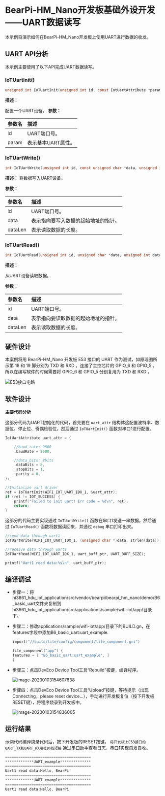 # BearPi-HM_Nano开发板基础外设开发——UART数据读写
本示例将演示如何在BearPi-HM_Nano开发板上使用UART进行数据的收发。

## UART API分析
本示例主要使用了以下API完成UART数据读写。
### IoTUartInit()
```c
unsigned int IoTUartInit(unsigned int id, const IotUartAttribute *param);

```
 **描述：**

配置一个UART设备。
**参数：**

|参数名|描述|
|:--|:------| 
| id | UART端口号。  |
| param |表示基本UART属性。|

### IoTUartWrite()
```c
int IoTUartWrite(unsigned int id, const unsigned char *data, unsigned int dataLen);

```
 **描述：**
将数据写入UART设备。


**参数：**

|参数名|描述|
|:--|:------| 
| id | UART端口号。  |
| data |表示指向要写入数据的起始地址的指针。|
| dataLen |表示读取数据的长度。|

### IoTUartRead()
```c
int IoTUartRead(unsigned int id, unsigned char *data, unsigned int dataLen);
```
 **描述：**

从UART设备读取数据。


**参数：**

|参数名|描述|
|:--|:------| 
| id | UART端口号。  |
| data |表示指向要读取数据的起始地址的指针。|
| dataLen |表示读取数据的长度。|




## 硬件设计
本案例将用 BearPi-HM_Nano 开发板 E53 接口的 UART 作为测试，如原理图所示第 18 和 19 脚分别为 TXD 和 RXD ，连接了主控芯片的 GPIO_6 和 GPIO_5 ，所以在编写软件的时候需要将 GPIO_6 和 GPIO_5 分别复用为 TXD 和 RXD 。

![](/doc/bearpi/figures/B6_basic_uart/E53接口电路.png "E53接口电路")

## 软件设计

**主要代码分析**

这部分代码为UART初始化的代码，首先要在 `uart_attr` 结构体这配置波特率、数据位、停止位、奇偶检验位，然后通过 `IoTUartInit()` 函数对串口1进行配置。

```c
IotUartAttribute uart_attr = {

    //baud_rate: 9600
    .baudRate = 9600,

    //data_bits: 8bits
    .dataBits = 8,
    .stopBits = 1,
    .parity = 0,
};

//Initialize uart driver
ret = IoTUartInit(WIFI_IOT_UART_IDX_1, &uart_attr);
if (ret != IOT_SUCCESS) {
    printf("Failed to init uart! Err code = %d\n", ret);
    return;
}
```
这部分的代码主要实现通过 `IoTUartWrite()` 函数在串口1发送一串数据，然后通过 `IoTUartRead()` 函数将数据读回来，并通过 `debug` 串口打印出来。
```c
//send data through uart1
IoTUartWrite(WIFI_IOT_UART_IDX_1, (unsigned char *)data, strlen(data));

//receive data through uart1
IoTUartRead(WIFI_IOT_UART_IDX_1, uart_buff_ptr, UART_BUFF_SIZE);

printf("Uart1 read data:%s\n", uart_buff_ptr);
```


## 编译调试


* 步骤一：将hi3861_hdu_iot_application/src/vendor/bearpi/bearpi_hm_nano/demo/B6_basic_uart文件夹复制到hi3861_hdu_iot_application/src/applications/sample/wifi-iot/app/目录下。

* 步骤二：修改applications/sample/wifi-iot/app/目录下的BUILD.gn，在features字段中添加B6_basic_uart:uart_example.

    ```c
    import("//build/lite/config/component/lite_component.gni")

    lite_component("app") {
    features = [ "B6_basic_uart:uart_example", ]
    }
    ```
* 步骤三：点击DevEco Device Tool工具“Rebuild”按键，编译程序。

    ![image-20230103154607638](/doc/pic/image-20230103154607638.png)

* 步骤四：点击DevEco Device Tool工具“Upload”按键，等待提示（出现Connecting，please reset device...），手动进行开发板复位（按下开发板RESET键），将程序烧录到开发板中。

    ![image-20230103154836005](/doc/pic/image-20230103154836005.png)    
    


## 运行结果

示例代码编译烧录代码后，按下开发板的RESET按键， `将开发板上E53接口的UART_TX和UART_RX用杜邦线短接` 通过串口助手查看日志，串口1实现自发自收。
```c
=======================================
*************UART_example**************
=======================================
Uart1 read data:Hello, BearPi!
=======================================
*************UART_example**************
=======================================
Uart1 read data:Hello, BearPi!
```

